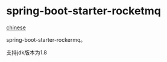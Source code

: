 spring-boot-starter-rocketmq
===================================

[chinese](https://github.com/AlittleBitch/spring-boot-starter-rocketmq/master/README.md)

spring-boot-starter-rockermq。

支持jdk版本为1.8

